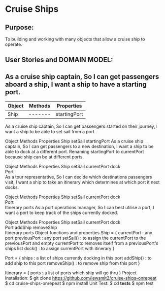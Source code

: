 # Cruise Ships
## Purpose:
To building and working with many objects that allow a cruise ship to operate.

## User Stories and DOMAIN MODEL:

## As a cruise ship captain, So I can get passengers aboard a ship, I want a ship to have a starting port. ##

| Object | Methods | Properties |
| ------ | ------- | ---------- |
| Ship	 | ------- | startingPort |


As a cruise ship captain, So I can get passengers started on their journey, I want a ship to be able to set sail from a port.

Object Methods	Properties
Ship	setSail	startingPort
As a cruise ship captain, So I can get passengers to a new destination, I want a ship to be able to dock at a different port. Renaming startingPort to currentPort because ship can be at different ports.

Object	Methods	Properties
Ship	setSail	currentPort
dock	
Port		
As a tour representative, So I can decide which destinations passengers visit, I want a ship to take an itinerary which determines at which port it next docks.

Object	Methods	Properties
Ship	setSail	currentPort
dock	
Port		
Itinerary		ports
As a port operations manager, So I can best utilise a port, I want a port to keep track of the ships currently docked.

Object	Methods	Properties
Ship	setSail	currentPort
dock	
Port	addShip	
removeShip	
Itinerary		ports
Object functions and properties
Ship = {
    currentPort : any port
    previousPort : any port
    setSail() : to assign the currentPort to the previousPort and empty currentPort 
                to removes itself from a previousPort's ships list
    dock() : to assign currentPort with itinerary 
}

Port = {
    ships : a list of ships currently docking in this port
    addShip() : to add ship to this port
    removeShip() : to remove ship from this port
}

Itinerary = {
    ports : a list of ports which ship will go thru
}
Project Installation:
$ git clone https://github.com/lewsmit2/cruise-ships-onrepeat
$ cd cruise-ships-onrepeat
$ npm install
Unit Test:
$ cd __tests__
$ npm test